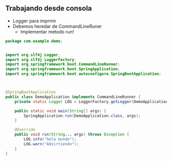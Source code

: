 ## Trabajando desde consola

- Logger para imprmir
- Debemos heredar de CommandLineRuner
    - Implementar metodo run!

```java
package com.example.demo;


import org.slf4j.Logger;
import org.slf4j.LoggerFactory;
import org.springframework.boot.CommandLineRunner;
import org.springframework.boot.SpringApplication;
import org.springframework.boot.autoconfigure.SpringBootApplication;



@SpringBootApplication
public class DemoApplication implements CommandLineRunner {
    private static Logger LOG = LoggerFactory.getLogger(DemoApplication.class);

    public static void main(String[] args) {
        SpringApplication.run(DemoApplication.class, args);
    }

    @Override
    public void run(String... args) throws Exception {
        LOG.info("hola mundo");
        LOG.warn("Advirtiendo");
    }
}

```